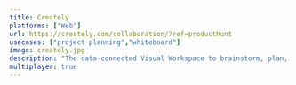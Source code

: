 ```yaml
---
title: Creately
platforms: ["Web"]
url: https://creately.com/collaboration/?ref=producthunt
usecases: ["project planning","whiteboard"]
image: creately.jpg
description: "The data-connected Visual Workspace to brainstorm, plan, execute and capture knowledge."
multiplayer: true
---
```

